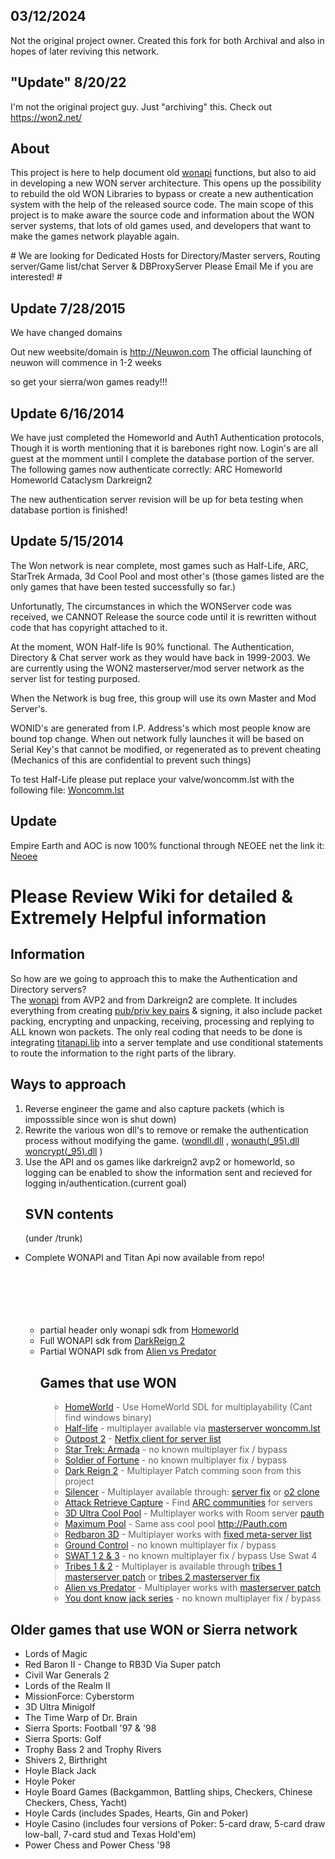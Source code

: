## 03/12/2024 ##
Not the original project owner. Created this fork for both Archival and also in hopes of later reviving this network.

## "Update" 8/20/22 ##
I'm not the original project guy. Just "archiving" this.
Check out https://won2.net/

## About ##
<p>This project is here to help document old <a href='wonapi.md'>wonapi</a> functions, but also to aid in developing a new WON server architecture. This opens up the possibility to rebuild the old WON Libraries to bypass or create a new authentication system with the help of the released source code. The main scope of this project is to make aware the source code and information about the WON server systems, that lots of old games used, and developers that want to make the games network playable again.<br>
</p>
# We are looking for Dedicated Hosts for Directory/Master servers, Routing server/Game list/chat Server  & DBProxyServer Please Email Me if you are interested! #

## Update 7/28/2015 ##
We have changed domains

Out new weebsite/domain is http://Neuwon.com
The official launching of neuwon will commence in 1-2 weeks

so get your sierra/won games ready!!!

## Update 6/16/2014 ##
We have just completed the Homeworld and Auth1 Authentication protocols, Though it is worth mentioning that it is barebones right now.  Login's are all guest at the momment until I complete the database portion of the server.
The following games now authenticate correctly:
ARC
Homeworld
Homeworld Cataclysm
Darkreign2

The new authentication server revision will be up for beta testing when database portion is finished!

## Update 5/15/2014 ##
The Won network is near complete, most games such as Half-Life, ARC, StarTrek Armada, 3d Cool Pool and most other's (those games listed are the only games that have been tested successfully so far.)

Unfortunatly, The circumstances in which the WONServer code was received, we CANNOT Release the source code until it is rewritten without code that has copyright attached to it.

At the moment, WON Half-life Is 90% functional.  The Authentication, Directory & Chat server work as they would have back in 1999-2003.  We are currently using the WON2 masterserver/mod server network as the server list for testing purposed.

When the Network is bug free, this group will use its own Master and Mod Server's.

WONID's are generated from I.P. Address's which most people know are bound top change.  When out network fully launches it will be based on Serial Key's that cannot be modified, or regenerated as to prevent cheating (Mechanics of this are confidential to prevent such things)

To test Half-Life please put replace your valve/woncomm.lst with the following file:
[Woncomm.lst](https://drive.google.com/file/d/0B36Itj6rgoAwOFlhZ1JzbzdYVWc/edit?usp=sharing)

## Update ##
Empire Earth and AOC is now 100% functional through NEOEE net
the link it: [Neoee](http://www.neoee.net)
# Please Review Wiki for detailed & Extremely Helpful information #
## Information ##
So how are we going to approach this to make the Authentication and Directory servers? <br> The <a href='wonapi.md'>wonapi</a> from AVP2 and from Darkreign2 are complete.  It includes everything from creating <a href='encrypt.md'>pub/priv key pairs</a> & signing, it also include packet packing, encrypting and unpacking, receiving, processing and replying to ALL known won packets.  The only real coding that needs to be done is integrating <a href='wonapi#titan.md'>titanapi.lib</a> into a server template and use conditional statements to route the information to the right  parts of the library.<br>
<h2>Ways to approach</h2>
<ol><li>Reverse engineer the game and also capture packets (which is imposssible since won is shut down)<br>
</li><li>Rewrite the various won dll's to remove or remake the authentication process without modifying the game. (<a href='directory#wondll.md'>wondll.dll</a> , <a href='directory#wonauth.md'>wonauth(_95).dll</a> <a href='directory#woncrypt.md'>woncrypt(_95).dll</a> )<br>
</li><li>Use the API and os games like darkreign2 avp2 or homeworld, so logging can be  enabled to show the information sent and recieved for logging in/authentication.(current goal)<br>
<h2>SVN contents</h2>
(under /trunk)<br>
</li></ol><ul><li>Complete WONAPI and Titan Api now available from repo!<br>
<br>
<br>
<old><br>
<br>
<br>
<ul><li>partial header only wonapi sdk from <a href='hw1.md'>Homeworld</a>
</li><li>Full WONAPI sdk from <a href='dr2.md'>DarkReign 2</a>
</li><li>Partial WONAPI sdk from <a href='avp2.md'>Alien vs Predator</a>
<h2>Games that use WON</h2>
<ul>
</li></ul><blockquote><li><a href='hw1.md'>HomeWorld</a> - Use HomeWorld SDL for multiplayability (Cant find windows binary)</li>
<li><a href='hl1.md'>Half-life</a> - multiplayer available via <a href='http://won2.net'>masterserver woncomm.lst</a></li>
<li><a href='o2.md'>Outpost 2</a> - <a href='http://www.outpostuniverse.net/network.php'>Netfix client for server list</a></li>
<li><a href='sta.md'>Star Trek: Armada</a> - no known multiplayer fix / bypass</li>
<li><a href='sof.md'>Soldier of Fortune</a> - no known multiplayer fix / bypass</li>
<li><a href='darkreign2.md'>Dark Reign 2</a> - Multiplayer Patch comming soon from this project</li>
<li><a href='Silencer.md'>Silencer</a> - Multiplayer available through: <a href='http://rgb9000.net/silencer/'>server fix</a> or <a href='http://rgb9000.net/cypher'>o2 clone</a></li>
<li><a href='ARC.md'>Attack Retrieve Capture</a> - Find <a href='http://forums.arc-hq.net/'>ARC communities</a> for servers</li>
<li><a href='ultra.md'>3D Ultra Cool Pool</a> - Multiplayer works with Room server <a href='http://Pauth.com'>pauth</a></li>
<li><a href='ultra.md'>Maximum Pool</a> - Same ass cool pool <a href='http://Pauth.com'>http://Pauth.com</a> </li>
<li><a href='rb3d.md'>Redbaron 3D</a> - Multiplayer works with <a href='http://www.gunjones.com/RBservers.txt'>fixed meta-server list</a></li>
<li><a href='groundcontrol.md'>Ground Control</a> - no known multiplayer fix / bypass</li>
<li><a href='swat.md'>SWAT 1 2 &amp; 3</a> - no known multiplayer fix / bypass Use Swat 4</li>
<li><a href='tribes.md'>Tribes 1 &amp; 2</a> - Multiplayer is available through <a href='http://tribesone.com/forum/showthread.php?19177-New-Tribes-Master-Server-Instructions'>tribes 1 masterserver patch</a> or <a href='http://t2.plugh.us/#howget'>tribes 2 masterserver fix</a></li>
<li><a href='avp.md'>Alien vs Predator</a> - Multiplayer works with <a href='http://master.lithfaq.com/'>masterserver patch</a></li>
<li><a href='ydkj.md'>You dont know jack series</a> - no known multiplayer fix / bypass</li>
</ul></blockquote></li></ul>

<h2>Older games that use WON or Sierra network</h2>
<ul><li>Lords of Magic<br>
</li><li>Red Baron II - Change to RB3D Via Super patch<br>
</li><li>Civil War Generals 2<br>
</li><li>Lords of the Realm II<br>
</li><li>MissionForce: Cyberstorm<br>
</li><li>3D Ultra Minigolf<br>
</li><li>The Time Warp of Dr. Brain<br>
</li><li>Sierra Sports: Football '97 & '98<br>
</li><li>Sierra Sports: Golf<br>
</li><li>Trophy Bass 2 and Trophy Rivers<br>
</li><li>Shivers 2, Birthright<br>
</li><li>Hoyle Black Jack<br>
</li><li>Hoyle Poker<br>
</li><li>Hoyle Board Games (Backgammon, Battling ships, Checkers, Chinese Checkers, Chess, Yacht)<br>
</li><li>Hoyle Cards (includes Spades, Hearts, Gin and Poker)<br>
</li><li>Hoyle Casino (includes four versions of Poker: 5-card draw, 5-card draw low-ball, 7-card stud and Texas Hold'em)<br>
</li><li>Power Chess and Power Chess '98</li></ul>
